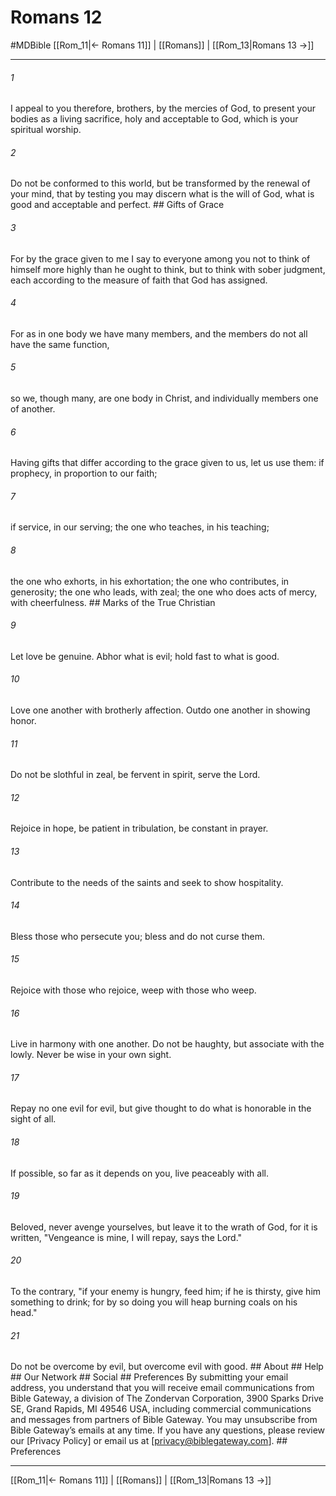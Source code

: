 # Romans 12
#MDBible
[[Rom_11|← Romans 11]] | [[Romans]] | [[Rom_13|Romans 13 →]]

***






###### 1 


I appeal to you therefore, brothers, by the mercies of God, to present your bodies as a living sacrifice, holy and acceptable to God, which is your spiritual worship. 





###### 2 


Do not be conformed to this world, but be transformed by the renewal of your mind, that by testing you may discern what is the will of God, what is good and acceptable and perfect. ## Gifts of Grace 





###### 3 


For by the grace given to me I say to everyone among you not to think of himself more highly than he ought to think, but to think with sober judgment, each according to the measure of faith that God has assigned. 





###### 4 


For as in one body we have many members, and the members do not all have the same function, 





###### 5 


so we, though many, are one body in Christ, and individually members one of another. 





###### 6 


Having gifts that differ according to the grace given to us, let us use them: if prophecy, in proportion to our faith; 





###### 7 


if service, in our serving; the one who teaches, in his teaching; 





###### 8 


the one who exhorts, in his exhortation; the one who contributes, in generosity; the one who leads, with zeal; the one who does acts of mercy, with cheerfulness. ## Marks of the True Christian 





###### 9 


Let love be genuine. Abhor what is evil; hold fast to what is good. 





###### 10 


Love one another with brotherly affection. Outdo one another in showing honor. 





###### 11 


Do not be slothful in zeal, be fervent in spirit, serve the Lord. 





###### 12 


Rejoice in hope, be patient in tribulation, be constant in prayer. 





###### 13 


Contribute to the needs of the saints and seek to show hospitality. 





###### 14 


Bless those who persecute you; bless and do not curse them. 





###### 15 


Rejoice with those who rejoice, weep with those who weep. 





###### 16 


Live in harmony with one another. Do not be haughty, but associate with the lowly. Never be wise in your own sight. 





###### 17 


Repay no one evil for evil, but give thought to do what is honorable in the sight of all. 





###### 18 


If possible, so far as it depends on you, live peaceably with all. 





###### 19 


Beloved, never avenge yourselves, but leave it to the wrath of God, for it is written, "Vengeance is mine, I will repay, says the Lord." 





###### 20 


To the contrary, "if your enemy is hungry, feed him; if he is thirsty, give him something to drink; for by so doing you will heap burning coals on his head." 





###### 21 


Do not be overcome by evil, but overcome evil with good. ## About ## Help ## Our Network ## Social ## Preferences By submitting your email address, you understand that you will receive email communications from Bible Gateway, a division of The Zondervan Corporation, 3900 Sparks Drive SE, Grand Rapids, MI 49546 USA, including commercial communications and messages from partners of Bible Gateway. You may unsubscribe from Bible Gateway&rsquo;s emails at any time. If you have any questions, please review our [Privacy Policy] or email us at [privacy@biblegateway.com]. ## Preferences

***

[[Rom_11|← Romans 11]] | [[Romans]] | [[Rom_13|Romans 13 →]]
